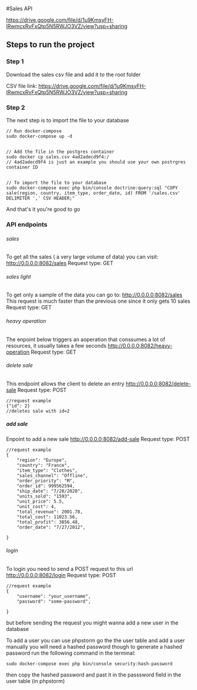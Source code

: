 
#Sales API

https://drive.google.com/file/d/1u9KmsyFH-lRwmcxRvFxQtp5N5RWJO3VZ/view?usp=sharing

## Steps to run the project

### Step 1

Download the sales csv file and add it to the root folder 

CSV file link: https://drive.google.com/file/d/1u9KmsyFH-lRwmcxRvFxQtp5N5RWJO3VZ/view?usp=sharing

### Step 2

The next step is to import the file to your database

```
// Run docker-compose
sudo docker-compose up -d


// Add the file in the postgres container
sudo docker cp sales.csv 4ad2adecd9f4:/
// 4ad2adecd9f4 is just an example you should use your own postrgres container ID


// To import the file to your database
sudo docker-compose exec php bin/console doctrine:query:sql "COPY sale(region, country, item_type, order_date, id) FROM '/sales.csv' DELIMITER ',' CSV HEADER;"
```

And that's it you're good to go

### API endpoints

###### sales
To get all the sales ( a very large volume of data) you can visit: 
http://0.0.0.0:8082/sales
Request type: GET

###### sales light
To get only a sample of the data you can go to:
http://0.0.0.0:8082/sales
This request is much faster than the previous one since it only gets 10 sales
Request type: GET

###### heavy operation
The enpoint below triggers an aoperation that conssumes a lot of resources, it usually takes a few seconds
http://0.0.0.0:8082/heavy-operation
Request type: GET

###### delete sale
This endpoint allows the client to delete an entry
http://0.0.0.0:8082/delete-sale
Request type: POST
```
//request example
{"id": 2}
//deletes sale with id=2 
```

##### add sale
Enpoint to add a new sale 
http://0.0.0.0:8082/add-sale
Request type: POST

```
//request example
{
	"region": "Europe",
	"country": "France",
	"item_type": "Clothes",
	"sales_channel": "Offline",
	"order_priority": "M",
	"order_id": 999562594,
	"ship_date": "7/28/2020",
	"units_sold": "1593",
	"unit_price": 5.5,
	"unit_cost": 4,
	"total_revenue": 2001.78,
	"total_cost": 11023.56,
	"total_profit": 3856.48,
	"order_date": "7/27/2012",
	
}
```


###### login
To login you need to send a POST request to this url
http://0.0.0.0:8082/login
Request type: POST
```
//request example
{
	"username": "your_username",
	"password": "some-password",
	
}
```
but before sending the request you might wanna add a new user in the database

To add a user you can use phpstorm go the the user table and add a user manually
you will need a hashed password though
to generate a hashed password run the following command in the terminal: 
```
sudo docker-compose exec php bin/console security:hash-password
```

then copy the hashed password and past it in the passsword field in the user table (in phpstorm)  



